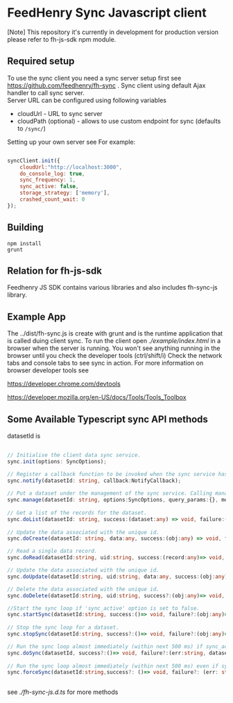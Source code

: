 FeedHenry Sync Javascript client
========================
 
[Note] This repository it's currently in development for production version
please refer to fh-js-sdk npm module.

## Required setup

To use the sync client you need a sync server setup first see https://github.com/feedhenry/fh-sync .
Sync client using default Ajax handler to call sync server.   
Server URL can be configured using following variables 

- cloudUrl - URL to sync server
- cloudPath (optional) - allows to use custom endpoint for sync (defaults to `/sync/`)

Setting up your own server see
For example: 
```javascript

syncClient.init({
    cloudUrl:"http://localhost:3000",
    do_console_log: true,
    sync_frequency: 1,
    sync_active: false,
    storage_strategy: ['memory'],
    crashed_count_wait: 0
});

```


## Building

    npm install
    grunt 

## Relation for fh-js-sdk

Feedhenry JS SDK contains various libraries and also includes fh-sync-js library.

## Example App

The ../dist/fh-sync.js is create with grunt and is the runtime application that is called duing client sync. To run the client open _./example/index.html_ in a browser when the server
 is running. You won't see anything running in the browser until you check the developer tools (ctrl/shift/i)
Check the network tabs and console tabs to see sync in action. 
For more information on browser developer tools see

https://developer.chrome.com/devtools

https://developer.mozilla.org/en-US/docs/Tools/Tools_Toolbox


## Some Available Typescript sync API methods

datasetId is 

```typescript
 
// Initialise the client data sync service. 
sync.init(options: SyncOptions);

// Register a callback function to be invoked when the sync service has notifications to communicate to the client.   
sync.notify(datasetId: string, callback:NotifyCallback);
 
// Put a dataset under the management of the sync service. Calling manage multiple times for the same dataset will update the options and query_params but will not result in the dataset syncing multiple times 
sync.manage(datasetId: string, options:SyncOptions, query_params:{}, meta_data:{}, callback:() => void);
  
// Get a list of the records for the dataset.   
sync.doList(datasetId: string, success:(dataset:any) => void, failure:(err:string, datasetId:string) => void);
 
// Update the data associated with the unique id.
sync.doCreate(datasetId: string, data:any, success:(obj:any) => void, failure?:(err:string, datasetId:string)=> void);

// Read a single data record. 
sync.doRead(datasetId:string, uid:string, success:(record:any)=> void, failure:(err:string, datasetId:string)=> void);

// Update the data associated with the unique id.  
sync.doUpdate(datasetId:string, uid:string, data:any, success:(obj:any)=> void, failure?:(err:string, datasetId:string)=> void);

// Delete the data associated with the unique id. 
sync.doDelete(datasetId:string, uid:string, success?:(obj:any)=> void, failure?:(err:string, datasetId:string)=> void);

//Start the sync loop if 'sync_active' option is set to false.    
sync.startSync(datasetId:string, success:()=> void, failure?:(obj:any)=> void);
  
// Stop the sync loop for a dataset. 
sync.stopSync(datasetId:string, success?:()=> void, failure?:(obj:any)=> void);

// Run the sync loop almost immediately (within next 500 ms) if sync_active is true. 
sync.doSync(datasetId, success?:()=> void, failure?:(err:string, datasetId:string)=> void);
  
// Run the sync loop almost immediately (within next 500 ms) even if sync_active is false.  
sync.forceSync(datasetId:string,success?: ()=> void, failure?: (err: string, datasetId: string)=> void);
 
 ```
see _./fh-sync-js.d.ts_ for more methods